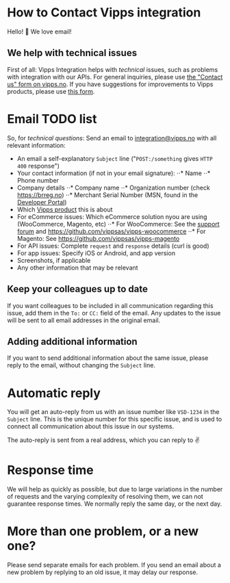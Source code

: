 # How to Contact Vipps integration

Hello! 👋 We love email!

## We help with technical issues

First of all: Vipps Integration helps with _technical_ issues, such as
problems with integration with our APIs. For general inquiries, please use
[the "Contact us" form on vipps.no](https://www.vipps.no/privat/kontakt-oss).
If you have suggestions for improvements to Vipps products,
please use [this form](https://www.vipps.no/tips-og-tilbakemeldinger).

# Email TODO list

So, for *technical questions*: Send an email to integration@vipps.no with all relevant information:

* An email a self-explanatory `Subject` line ("`POST:/something` gives `HTTP 400` response")
* Your contact information (if not in your email signature):
⋅⋅* Name
⋅⋅* Phone number
* Company details
⋅⋅* Company name
⋅⋅* Organization number (check https://brreg.no)
⋅⋅* Merchant Serial Number (MSN, found in the [Developer Portal](vipps-developer-portal-getting-started.md))
* Which [Vipps product](https://www.vipps.no/bedrift) this is about
* For eCommerce issues: Which eCommerce solution nyou are using (WooCommerce, Magento, etc)
⋅⋅* For WooCommerce: See the [support forum](https://wordpress.org/support/plugin/woo-vipps) and https://github.com/vippsas/vipps-woocommerce
⋅⋅* For Magento: See https://github.com/vippsas/vipps-magento
* For API issues: Complete `request` and `response` details (curl is good)
* For app issues: Specify iOS or Android, and app version
* Screenshots, if applicable
* Any other information that may be relevant

## Keep your colleagues up to date

If you want colleagues to be included in all communication regarding this issue,
add them in the `To:` or `CC:` field of the email. Any updates to the issue will be
sent to all email addresses in the original email.

## Adding additional information

If you want to send additional information about the same issue,
please reply to the email, without changing the `Subject` line.

# Automatic reply

You will get an auto-reply from us with an issue number like `VSD-1234` in the `Subject` line.
This is the unique number for this specific issue, and is used to connect all communication
about this issue in our systems.

The auto-reply is sent from a real address, which you can reply to ✌️

# Response time

We will help as quickly as possible, but due to large variations in the number
of requests and the varying complexity of resolving them, we can not guarantee response times.
We normally reply the same day, or the next day.

# More than one problem, or a new one?

Please send separate emails for each problem. If you send an email about a
new problem by replying to an old issue, it may delay our response.
